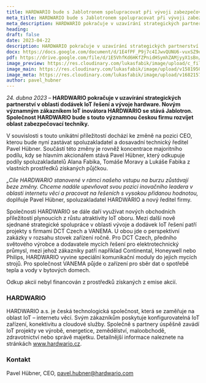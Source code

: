 ```yaml
---
title: HARDWARIO bude s Jablotronem spolupracovat při vývoji zabezpečovacích systémů a na pozici CEO se posouvá spoluzakladatel Pavel Hübner 
meta_title: HARDWARIO bude s Jablotronem spolupracovat při vývoji zabezpečovacích systémů a na pozici CEO se posouvá spoluzakladatel Pavel Hübner 
meta_description: HARDWARIO pokračuje v uzavírání strategických partnerství v oblasti dodávek IoT řešení a vývoje hardware. Novým významným zákazníkem IoT inovátora HARDWARIO se stává Jablotron. Společnost HARDWARIO bude s touto významnou českou firmu rozvíjet oblast zabezpečovací techniky.
heading: 
draft: false
date: 2023-04-22
description: HARDWARIO pokračuje v uzavírání strategických partnerství v oblasti dodávek IoT řešení a vývoje hardware. Novým významným zákazníkem IoT inovátora HARDWARIO se stává Jablotron. Společnost HARDWARIO bude s touto významnou českou firmu rozvíjet oblast zabezpečovací techniky.
docx: https://docs.google.com/document/d/1E4fPF_P9j7c4IJwvQUNU6-vuxSZ9oe0G/edit?usp=sharing&ouid=100979526148034723712&rtpof=true&sd=true
pdf: https://drive.google.com/file/d/1E5VhfKd6HKfZPnidHSymhZAMjyyX1sBn/view?usp=sharing
image_preview: https://res.cloudinary.com/lukasfabik/image/upload/c_fill,h_800,w_800/v1576055326/blog/bigclown-renamed-hardwario/hardwario.jpg
image_main: https://res.cloudinary.com/lukasfabik/image/upload/v1581950249/blog/wide_placeholder.jpg
image_meta: https://res.cloudinary.com/lukasfabik/image/upload/v1682157757/press/2023-04-22-jablotron.cs.png
author: pavel_hubner
---
```


*24. dubna 2023* – **HARDWARIO pokračuje v uzavírání strategických partnerství v oblasti dodávek IoT řešení a vývoje hardware. Novým významným zákazníkem IoT inovátora HARDWARIO se stává Jablotron. Společnost HARDWARIO bude s touto významnou českou firmu rozvíjet oblast zabezpečovací techniky.**

V souvislosti s touto unikátní příležitostí dochází ke změně na pozici CEO, kterou bude nyní zastávat  spoluzakladatel a dosavadní technický ředitel Pavel Hübner. Součástí této změny je rovněž koncentrace majoritního podílu, kdy se hlavním akcionářem stává Pavel Hübner, který odkupuje podíly spoluzakladatelů Alana Fabika, Tomáše Moravy a Lukáše Fabika z vlastních prostředků získaných půjčkou.

*„Cíle HARDWARIO stanovené v rámci našeho vstupu na burzu zůstávají beze změny. Chceme nadále upevňovat svou pozici inovačního leadera v oblasti internetu věcí a pracovat na řešeních s vysokou přidanou hodnotou,* doplňuje Pavel Hübner, spoluzakladatel HARDWARIO a nový ředitel firmy.

Společnosti HARDWARIO se dále daří využívat nových obchodních příležitostí plynoucích z růstu atraktivity IoT oboru. Mezi další nově sjednané strategické spolupráce v oblasti vývoje a dodávek IoT řešení patří projekty s firmami DCT Czech a VANEMA. U obou jde o perspektivní zakázky v rozsahu stovek zařízení ročně. Pro DCT Czech, předního světového výrobce a dodavatele mycích řešení pro elektrotechnický průmysl, mezi jehož zákazníky patří například Continental, Honeywell nebo Philips, HARDWARIO vyvine speciální komunikační moduly do jejich mycích strojů. Pro společnost VANEMA půjde o zařízení pro sběr dat o spotřebě tepla a vody v bytových domech.

Odkup akcií nebyl financován z prostředků získaných z emise akcií.


### HARDWARIO

HARDWARIO a.s. je česká technologická společnost, která se zaměřuje na oblast IoT – internetu věcí. Svým zákazníkům poskytuje konfigurovatelná IoT zařízení, konektivitu a cloudové služby. Společně s partnery úspěšně zavádí IoT projekty ve výrobě, energetice, zemědělství, maloobchodě, zdravotnictví nebo správě majetku. Detailnější informace naleznete na stránkách www.hardwario.cz.

### Kontakt

Pavel Hübner, CEO, pavel.hubner@hardwario.com
